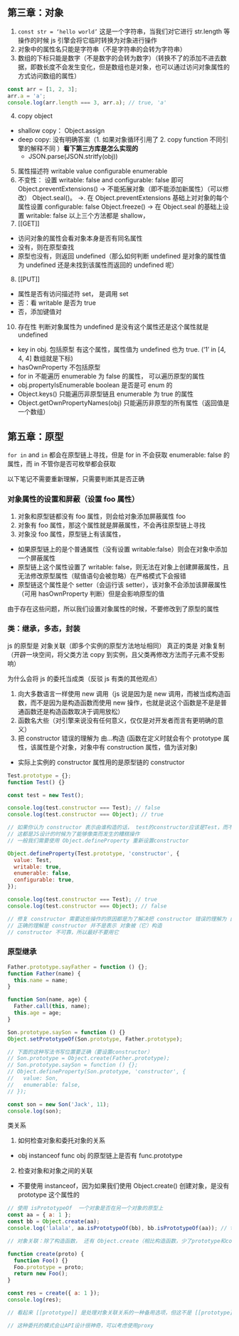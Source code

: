 ## 第三章：对象

1. `const str = ‘hello world’` 这是一个字符串，当我们对它进行 str.length 等操作的时候 js 引擎会将它临时转换为对象进行操作
2. 对象中的属性名只能是字符串（不是字符串的会转为字符串）
3. 数组的下标只能是数字（不是数字的会转为数字）（转换不了的添加不进去数据，即数长度不会发生变化，但是数组也是对象，也可以通过访问对象属性的方式访问数组的属性）

```js
const arr = [1, 2, 3];
arr.a = 'a';
console.log(arr.length === 3, arr.a); // true, 'a'
```

4. copy object

- shallow copy： Object.assign
- deep copy: 没有明确答案（1. 如果对象循环引用了 2. copy function 不同引擎的解释不同 ）**看下第三方库是怎么实现的**
  - JSON.parse(JSON.stritfy(obj))

5. 属性描述符
   writable value configurable enumerable
6. 不变性： 设置 writable: false and configurable: false 即可
   Object.preventExtensions() -> 不能拓展对象（即不能添加新属性）（可以修改）
   Object.seal()。 ->. 在 Object.preventExtensions 基础上对对象的每个属性设置 configurable: false
   Object.freeze() -> 在 Object.seal 的基础上设置 writable: false
   以上三个方法都是 shallow，
7. [[GET]]

- 访问对象的属性会看对象本身是否有同名属性
- 没有，则在原型查找
- 原型也没有，则返回 undefined（那么如何判断 undefined 是对象的属性值为 undefined 还是未找到该属性而返回的 undefined 呢）

8. [[PUT]]

- 属性是否有访问描述符 set， 是调用 set
- 否：看 writable 是否为 true
- 否，添加键值对

10. 存在性
    判断对象属性为 undefined 是没有这个属性还是这个属性就是 undefined

- key in obj. 包括原型 有这个属性，属性值为 undefined 也为 true. (‘1’ in [4, 4, 4] 数组就是下标)
- hasOwnProperty 不包括原型
- for in 不能遍历 enumerable 为 false 的属性， 可以遍历原型的属性
- obj.propertyIsEnumerable boolean 是否是可 enum 的
- Object.keys() 只能遍历非原型链且 enumerable 为 true 的属性
- Object.getOwnPropertyNames(obj) 只能遍历非原型的所有属性（返回值是一个数组）

## 第五章：原型

`for in` and `in` 都会在原型链上寻找，但是 for in 不会获取 enumerable: false 的属性，而 in 不管你是否可枚举都会获取

以下笔记不需要重新理解，只需要判断其是否正确

### 对象属性的设置和屏蔽（设置 foo 属性）

1. 对象和原型链都没有 foo 属性，则会给对象添加屏蔽属性 foo
2. 对象有 foo 属性，那这个属性就是屏蔽属性，不会再往原型链上寻找
3. 对象没 foo 属性，原型链上有该属性，

- 如果原型链上的是个普通属性（没有设置 writable:false）则会在对象中添加一个屏蔽属性
- 原型链上这个属性设置了 writable: false，则无法在对象上创建屏蔽属性，且无法修改原型属性（赋值语句会被忽略）在严格模式下会报错
- 原型链这个属性是个 setter（会运行该 setter），该对象不会添加该屏蔽属性（可用 hasOwnProperty 判断）但是会影响原型的值

由于存在这些问题，所以我们设置对象属性的时候，不要修改到了原型的属性

### 类：继承，多态，封装

js 的原型是 对象关联（即多个实例的原型方法地址相同）
真正的类是 对象复制（开辟一块空间，将父类方法 copy 到实例，且父类再修改方法而子元素不受影响）

为什么会将 js 的委托当成类（反驳 js 有类的其他观点）

1. 向大多数语言一样使用 new 调用（js 说是因为是 new 调用，而被当成构造函数，而不是因为是构造函数而使用 new 操作，也就是说这个函数是不是是普通函数还是构造函数取决于调用放松）
2. 函数名大些（对引擎来说没有任何意义，仅仅是对开发者而言有更明确的意义）
3. 把 constructor 错误的理解为 由...构造 (函数在定义时就会有个 prototype 属性，该属性是个对象，对象中有 construction 属性，值为该对象)

- 实际上实例的 constructor 属性用的是原型链的 constructor

```js
Test.prototype = {};
function Test() {}

const test = new Test();

console.log(test.constructor === Test); // false
console.log(test.constructor === Object); // true

// 如果你认为 constructor 表示由谁构造的话， test的constructor应该是Test，而不是Object
// 这都是JS设计的时候为了能够像类而发生的糟糕操作
// 一般我们需要使用 Object.defineProperty 重新设置constructor

Object.defineProperty(Test.prototype, 'constructor', {
  value: Test,
  writable: true,
  enumerable: false,
  configurable: true,
});

console.log(test.constructor === Test); // true
console.log(test.constructor === Object); // false

// 修复 constructor 需要这些操作的原因都是为了解决把 constructor 错误的理解为 由...构造
// 正确的理解是 constructor 并不是表示 对象被（它）构造
// constructor 不可靠，所以最好不要用它
```

### 原型继承

```js
Father.prototype.sayFather = function () {};
function Father(name) {
  this.name = name;
}

function Son(name, age) {
  Father.call(this, name);
  this.age = age;
}

Son.prototype.saySon = function () {}
Object.setPrototypeOf(Son.prototype, Father.prototype);

// 下面的这种写法书写位置要正确（要设置constructor）
// Son.prototype = Object.create(Father.prototype);
// Son.prototype.saySon = function () {};
// Object.defineProperty(Son.prototype, 'constructor', {
//   value: Son,
//   enumerable: false,
// });

const son = new Son('Jack', 11);
console.log(son);
```

类关系

1. 如何检查对象和委托对象的关系

- obj instanceof func obj 的原型链上是否有 func.prototype

2. 检查对象和对象之间的关联

- 不要使用 instanceof，因为如果我们使用 Object.create() 创建对象，是没有 prototype 这个属性的

```js
// 使用 isPrototypeOf  一个对象是否在另一个对象的原型上
const aa = { a: 1 };
const bb = Object.create(aa);
console.log('lalala', aa.isPrototypeOf(bb), bb.isPrototypeOf(aa)); // true, false
```

```js
// 对象关联：除了构造函数， 还有 Object.create（相比构造函数，少了prototype和constructor一些麻烦）

function create(proto) {
  function Foo() {}
  Foo.prototype = proto;
  return new Foo();
}

const res = create({ a: 1 });
console.log(res);

// 看起来 [[prototype]] 是处理对象关联关系的一种备用选项，但这不是 [[prototype]] 的本质

// 这种委托的模式会让API设计很神奇，可以考虑使用proxy
```
